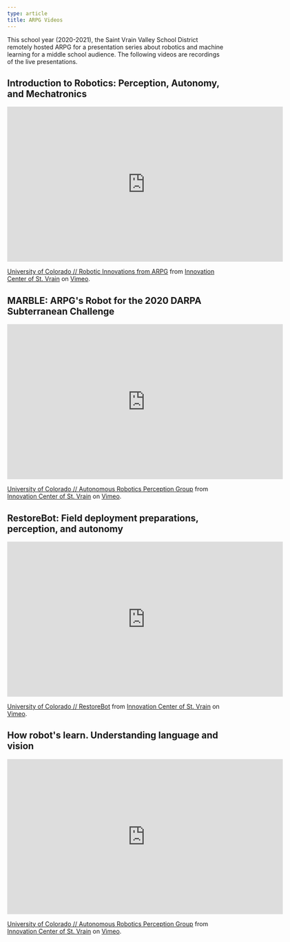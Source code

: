 ```yaml
---
type: article
title: ARPG Videos
---
```


This school year (2020-2021), the Saint Vrain Valley School District remotely hosted ARPG for a presentation series about robotics and machine learning for a middle school audience. The following videos are recordings of the live presentations.

## Introduction to Robotics: Perception, Autonomy, and Mechatronics

<iframe src="https://player.vimeo.com/video/487368058" width="640" height="360" frameborder="0" allow="autoplay; fullscreen; picture-in-picture" allowfullscreen></iframe>
<p><a href="https://vimeo.com/487368058">University of Colorado // Robotic Innovations from ARPG</a> from <a href="https://vimeo.com/icsvvsd">Innovation Center of St. Vrain</a> on <a href="https://vimeo.com">Vimeo</a>.</p>

## MARBLE: ARPG's Robot for the 2020 DARPA Subterranean Challenge

<iframe src="https://player.vimeo.com/video/489086123" width="640" height="360" frameborder="0" allow="autoplay; fullscreen; picture-in-picture" allowfullscreen></iframe>
<p><a href="https://vimeo.com/489086123">University of Colorado // Autonomous Robotics Perception Group</a> from <a href="https://vimeo.com/icsvvsd">Innovation Center of St. Vrain</a> on <a href="https://vimeo.com">Vimeo</a>.</p>

## RestoreBot: Field deployment preparations, perception, and autonomy

<iframe src="https://player.vimeo.com/video/509939780" width="640" height="360" frameborder="0" allow="autoplay; fullscreen; picture-in-picture" allowfullscreen></iframe>
<p><a href="https://vimeo.com/509939780">University of Colorado // RestoreBot</a> from <a href="https://vimeo.com/icsvvsd">Innovation Center of St. Vrain</a> on <a href="https://vimeo.com">Vimeo</a>.</p>

## How robot's learn. Understanding language and vision

<iframe src="https://player.vimeo.com/video/517912614" width="640" height="360" frameborder="0" allow="autoplay; fullscreen; picture-in-picture" allowfullscreen></iframe>
<p><a href="https://vimeo.com/517912614">University of Colorado // Autonomous Robotics Perception Group</a> from <a href="https://vimeo.com/icsvvsd">Innovation Center of St. Vrain</a> on <a href="https://vimeo.com">Vimeo</a>.</p>
  
